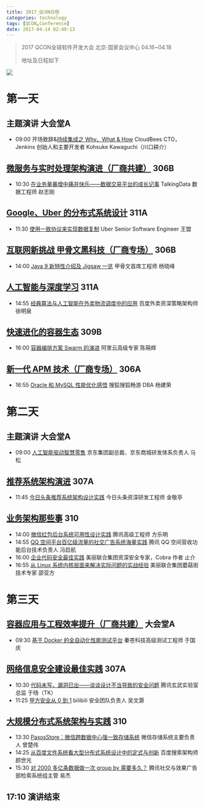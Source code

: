 ```yaml
---
title: 2017_QCON日程
categories: technology
tags: [QCON,Conference]
date: 2017-04-14 02:49:13
---
```


> 2017 QCON全球软件开发大会 北京·国家会议中心 04.16~04.18
>
> 地址及日程如下

![](http://img.willowspace.cn/willowspace_2016/1492109894337.png)

# 第一天

## 主题演讲 大会堂A

- 09:00 开场致辞&[持续集成之 Why、What & How](http://2017.qconbeijing.com/presentation/803) CloudBees CTO，Jenkins 创始人和主要开发者 Kohsuke Kawaguchi（川口耕介）

## [微服务与实时处理架构演进（厂商共建）](http://2017.qconbeijing.com/track/128) 306B

- 10:30 [在业务量暴增中痛并快乐——数据交易平台的成长记事](http://2017.qconbeijing.com/presentation/846) TalkingData 数据工程师 赵志刚

## [Google、Uber 的分布式系统设计](http://2017.qconbeijing.com/track/139) 311A

- 11:30 [使用一致协议来实现数据复制](http://2017.qconbeijing.com/presentation/810) Uber Senior Software Engineer 王盟

## [互联网新挑战 甲骨文黑科技（厂商专场）](http://2017.qconbeijing.com/track/138) 306B

- 14:00  [Java 9 新特性介绍及 Jigsaw 一览](http://2017.qconbeijing.com/presentation/862) 甲骨文首席工程师 杨晓峰

## [人工智能与深度学习](http://2017.qconbeijing.com/track/69) 311A

- 14:55 [经典算法与人工智能在外卖物流调度中的应用](http://2017.qconbeijing.com/presentation/624) 百度外卖资深策略架构师 徐明泉

## [快速进化的容器生态](http://2017.qconbeijing.com/track/60) 309B

- 16:00 [容器编排方案 Swarm 的演进](http://2017.qconbeijing.com/presentation/523) 阿里云高级专家 陈萌辉

## [新一代 APM 技术（厂商专场）](http://2017.qconbeijing.com/track/140) 306A

- 16:55 [Oracle 和 MySQL 性能优化感悟](http://2017.qconbeijing.com/presentation/897) 搜狐搜狐畅游 DBA 杨建荣

# 第二天

## 主题演讲 大会堂A

- 09:00 [人工智能驱动智慧零售](http://2017.qconbeijing.com/presentation/877) 京东集团副总裁、京东商城研发体系负责人 马松

## [推荐系统架构演进](http://2017.qconbeijing.com/track/126) 307A

- 11:45 [今日头条推荐系统架构设计实践](http://2017.qconbeijing.com/presentation/725) 今日头条资深研发工程师 金敬亭

## [业务架构那些事](http://2017.qconbeijing.com/track/62) 310

- 14:00 [微信红包后台系统可用性设计实践](http://2017.qconbeijing.com/presentation/759) 腾讯高级工程师 方乐明
- 14:55 [QQ 空间平台百亿级流量的社交广告系统海量实践](http://2017.qconbeijing.com/presentation/660) 腾讯 QQ 空间营收功能后台技术负责人 冯启航
- 16:00 [企业代码安全最佳实践](http://2017.qconbeijing.com/presentation/816) 美丽联合集团资深安全专家，Cobra 作者 止介
- 16:55 [从 Linux 系统内核层面来解决实际问题的实战经验](http://2017.qconbeijing.com/presentation/820) 美丽联合集团蘑菇街技术专家 邵亚方

# 第三天

## [容器应用与工程效率提升（厂商共建）](http://2017.qconbeijing.com/track/130) 大会堂A

- 09:30 [基于 Docker 的全自动化性能测试平台](http://2017.qconbeijing.com/presentation/851) 秦苍科技高级测试工程师 于国庆

## [网络信息安全建设最佳实践](http://2017.qconbeijing.com/track/74) 307A

- 10:30 [代码未写，漏洞已出——谈谈设计不当导致的安全问题](http://2017.qconbeijing.com/presentation/720) 腾讯玄武实验室总监 于旸（TK）
- 11:25 [甲方安全从 0 到 1](http://2017.qconbeijing.com/presentation/618) bilibili 安全团队负责人 吴文灏

## [大规模分布式系统架构与实践](http://2017.qconbeijing.com/track/76) 310

- 13:30 [PaxosStore：微信跨数据中心强一致存储系统](http://2017.qconbeijing.com/presentation/745) 微信存储系统主要负责人 曾楚伟
- 14:25 [从百度文件系统看大型分布式系统设计中的定式与创新](http://2017.qconbeijing.com/presentation/663) 百度搜索架构师 颜世光
- 15:30 [对 2000 多亿条数据做一次 group by 需要多久？](http://2017.qconbeijing.com/presentation/646) 腾讯社交与效果广告部检索系统组主管 易杰



## 17:10 演讲结束